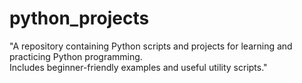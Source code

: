 # python_projects
"A repository containing Python scripts and projects for learning and practicing Python programming.
<br>
Includes beginner-friendly examples and useful utility scripts."
